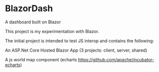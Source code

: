 # BlazorDash
A dashboard built on Blazor

This project is my experimentation with Blazor.

The initial project is intended to test JS interop and contains the following:

An ASP.Net Core Hosted Blazor App (3 projects: client, server, shared)

A js world map component (echarts https://github.com/apache/incubator-echarts) 
